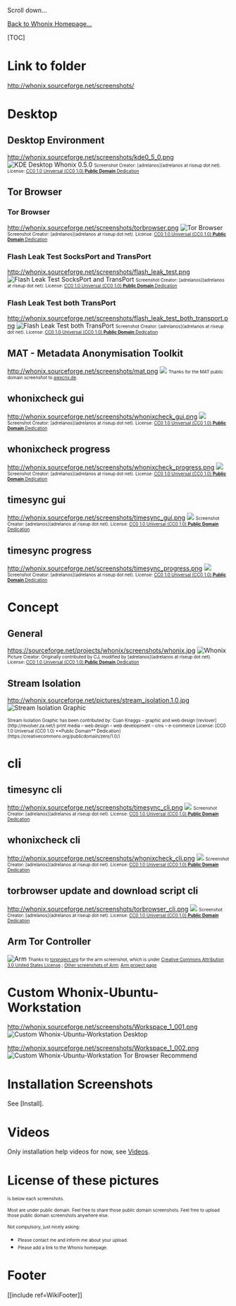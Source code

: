 Scroll down...

[Back to Whonix Homepage...](https://sourceforge.net/p/whonix/wiki/Home/)

[TOC]

# Link to folder #
<http://whonix.sourceforge.net/screenshots/>

# Desktop #
## Desktop Environment ##
<http://whonix.sourceforge.net/screenshots/kde0_5_0.png>
![KDE Desktop Whonix 0.5.0](http://whonix.sourceforge.net/screenshots/kde0_5_0.png)
<font size="-3">
Screenshot Creator: [adrelanos](adrelanos at riseup dot net). License: [CC0 1.0 Universal (CC0 1.0) **Public Domain** Dedication](https://creativecommons.org/publicdomain/zero/1.0/)
</font>

## Tor Browser ##
### Tor Browser ###
<http://whonix.sourceforge.net/screenshots/torbrowser.png>
![Tor Browser](http://whonix.sourceforge.net/screenshots/torbrowser.png)
<font size="-3">
Screenshot Creator: [adrelanos](adrelanos at riseup dot net). License: [CC0 1.0 Universal (CC0 1.0) **Public Domain** Dedication](https://creativecommons.org/publicdomain/zero/1.0/)
</font>

### Flash Leak Test SocksPort and TransPort ###
<http://whonix.sourceforge.net/screenshots/flash_leak_test.png>
![Flash Leak Test SocksPort and TransPort](http://whonix.sourceforge.net/screenshots/flash_leak_test.png)
<font size="-3">
Screenshot Creator: [adrelanos](adrelanos at riseup dot net). License: [CC0 1.0 Universal (CC0 1.0) **Public Domain** Dedication](https://creativecommons.org/publicdomain/zero/1.0/)
</font>

### Flash Leak Test both TransPort ###
<http://whonix.sourceforge.net/screenshots/flash_leak_test_both_transport.png>
![Flash Leak Test both TransPort](http://whonix.sourceforge.net/screenshots/flash_leak_test_both_transport.png)
<font size="-3">
Screenshot Creator: [adrelanos](adrelanos at riseup dot net). License: [CC0 1.0 Universal (CC0 1.0) **Public Domain** Dedication](https://creativecommons.org/publicdomain/zero/1.0/)
</font>

## MAT - Metadata Anonymisation Toolkit ##
<http://whonix.sourceforge.net/screenshots/mat.png>
![](http://whonix.sourceforge.net/screenshots/mat.png)
<font size="-3">Thanks for the MAT public domain screenshot to [awxcnx.de](https://www.awxcnx.de/handbuch_43.htm).</font>

## whonixcheck gui ##
<http://whonix.sourceforge.net/screenshots/whonixcheck_gui.png>
![](http://whonix.sourceforge.net/screenshots/whonixcheck_gui.png)
<font size="-3">
Screenshot Creator: [adrelanos](adrelanos at riseup dot net). License: [CC0 1.0 Universal (CC0 1.0) **Public Domain** Dedication](https://creativecommons.org/publicdomain/zero/1.0/)
</font>

## whonixcheck progress ##
<http://whonix.sourceforge.net/screenshots/whonixcheck_progress.png>
![](http://whonix.sourceforge.net/screenshots/whonixcheck_progress.png)
<font size="-3">
Screenshot Creator: [adrelanos](adrelanos at riseup dot net). License: [CC0 1.0 Universal (CC0 1.0) **Public Domain** Dedication](https://creativecommons.org/publicdomain/zero/1.0/)
</font>

## timesync gui ##
<http://whonix.sourceforge.net/screenshots/timesync_gui.png>
![](http://whonix.sourceforge.net/screenshots/timesync_gui.png)
<font size="-3">
Screenshot Creator: [adrelanos](adrelanos at riseup dot net). License: [CC0 1.0 Universal (CC0 1.0) **Public Domain** Dedication](https://creativecommons.org/publicdomain/zero/1.0/)
</font>

## timesync progress ##
<http://whonix.sourceforge.net/screenshots/timesync_progress.png>
![](http://whonix.sourceforge.net/screenshots/timesync_progress.png)
<font size="-3">
Screenshot Creator: [adrelanos](adrelanos at riseup dot net). License: [CC0 1.0 Universal (CC0 1.0) **Public Domain** Dedication](https://creativecommons.org/publicdomain/zero/1.0/)
</font>

# Concept #
## General ##
<https://sourceforge.net/projects/whonix/screenshots/whonix.jpg>
![Whonix](https://sourceforge.net/projects/whonix/screenshots/whonix.jpg)
<font size="-3">
Picture Creator: Originally contributed by CJ, modified by [adrelanos](adrelanos at riseup dot net). License: [CC0 1.0 Universal (CC0 1.0) **Public Domain** Dedication](https://creativecommons.org/publicdomain/zero/1.0/)
</font>

## Stream Isolation ##
<http://whonix.sourceforge.net/pictures/stream_isolation.1.0.jpg>
![Stream Isolation Graphic](http://whonix.sourceforge.net/pictures/stream_isolation.1.0.jpg)

<font size=-3>
Stream Isolation Graphic has been contributed by:
Cuan Knaggs – graphic and web design
[revlover](http://revolver.za.net/)
print media – web design – web development – cms – e-commerce
</font>

<font size=-3>
License: [CC0 1.0 Universal (CC0 1.0) **Public Domain** Dedication](https://creativecommons.org/publicdomain/zero/1.0/)
</font>

# cli #
## timesync cli ##
<http://whonix.sourceforge.net/screenshots/timesync_cli.png>
![](http://whonix.sourceforge.net/screenshots/timesync_cli.png)
<font size="-3">
Screenshot Creator: [adrelanos](adrelanos at riseup dot net). License: [CC0 1.0 Universal (CC0 1.0) **Public Domain** Dedication](https://creativecommons.org/publicdomain/zero/1.0/)
</font>

## whonixcheck cli ##
<http://whonix.sourceforge.net/screenshots/whonixcheck_cli.png>
![](http://whonix.sourceforge.net/screenshots/whonixcheck_cli.png)
<font size="-3">
Screenshot Creator: [adrelanos](adrelanos at riseup dot net). License: [CC0 1.0 Universal (CC0 1.0) **Public Domain** Dedication](https://creativecommons.org/publicdomain/zero/1.0/)
</font>

## torbrowser update and download script cli ##
<http://whonix.sourceforge.net/screenshots/torbrowser_cli.png>
![](http://whonix.sourceforge.net/screenshots/torbrowser_cli.png)
<font size="-3">
Screenshot Creator: [adrelanos](adrelanos at riseup dot net). License: [CC0 1.0 Universal (CC0 1.0) **Public Domain** Dedication](https://creativecommons.org/publicdomain/zero/1.0/)
</font>

## Arm Tor Controller ##
![Arm](http://whonix.sourceforge.net/pictures/screenshot_arm_page1_cropped.png)
<font size="-3">Thanks to [torproject.org](https://www.torproject.org/projects/arm.html.en) for the arm screenshot, which is under [Creative Commons Attribution 3.0 United States License](http://creativecommons.org/licenses/by/3.0/us/).; [Other screenshots of Arm](http://www.atagar.com/arm/screenshots.php); [Arm project page](https://www.torproject.org/projects/arm.html.en)</font>

# Custom Whonix-Ubuntu-Workstation #
http://whonix.sourceforge.net/screenshots/Workspace_1_001.png
![Custom Whonix-Ubuntu-Workstation Desktop](http://whonix.sourceforge.net/screenshots/Workspace_1_001.png)

http://whonix.sourceforge.net/screenshots/Workspace_1_002.png
![Custom Whonix-Ubuntu-Workstation Tor Browser Recommend](http://whonix.sourceforge.net/screenshots/Workspace_1_002.png)

# Installation Screenshots #
See [Install].

# Videos #
Only installation help videos for now, see [Videos](http://whonix.sourceforge.net/videos.html).

# License of these pictures #
<font size="-3">Is below each screenshots.</font>

<font size="-3">Most are under public domain. Feel free to share those public domain screenshots. Feel free to upload those public domain screenshots anywhere else.</font>

<font size="-3">Not compulsory, just nicely asking:</font>

 * <font size="-3">Please contact me and inform me about your upload.</font>
 * <font size="-3">Please add a link to the Whonix homepage.</font>

# Footer #
[[include ref=WikiFooter]]